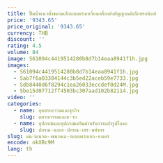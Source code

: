 ```yaml
---
title: ปั๊มน้ำแนวตั้งขนาดเล็กแบบแรงเหวี่ยงเครื่องส่งสัญญาณอิเล็กทรอนิกส์
price: '9343.65'
price_original: '9343.65'
currency: THB
discount: ''
rating: 4.5
volume: 84
image: S61094c4419514280b8d7b14eaa8941f1h.jpg
images:
  - S61094c4419514280b8d7b14eaa8941f1h.jpg
  - Sab7f6a03384144c3b5ed22aceb59e7733.jpg
  - Sdb8440d6f8294c1ea26033eccdef0d24M.jpg
  - Sbe15d07712ff4503bc307aad102b82114.jpg
video: ''
categories:
  - name: อุตสาหกรรมและธุรกิจ
    slug: ตสาหกรรมและธ-รก
  - name: อุปกรณ์และอุปกรณ์เสริมสำหรับการแปรรูปโลหะ
    slug: ปกรณ-และอ-ปกรณ-เสร-มสำหร
slug: มน-ำแนวต-งขนาดเล-กแบบแรงเหว-ยงเคร
encode: okXBc9M
lang: th
---
```

  